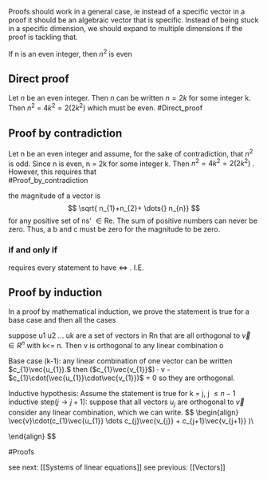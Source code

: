 Proofs should work in a general case, ie instead of a specific vector in a proof it should be an algebraic vector that is specific. Instead of being stuck in a specific dimension, we should expand to multiple dimensions if the proof is tackling that. 

If n is an even integer, then $n^2$ is even
## Direct proof
Let $n$ be an even integer. Then $n$ can be written $n = 2k$ for some integer k. Then $n^2$ = $4k^2 = 2(2k^2)$ which must be even.
#Direct_proof

## Proof by contradiction
Let n be an even integer and assume, for the sake of contradiction, that $n^2$ is odd. Since n is even, n = 2k for some integer k. Then $n^2 = 4k^2 = 2(2k^2)$ . However, this requires that  
#Proof_by_contradiction 


the magnitude of a vector is $$
\sqrt{ n_{1}+n_{2}+ \dots{} n_{n}}
$$ for any positive set of ns' $\in \mathrm{Re}$. The sum of positive numbers can never be zero. Thus, a b and c must be zero for the magnitude to be zero.

### if and only if
requires every statement to have $\Leftrightarrow$ .
I.E.


## Proof by induction
In a proof by mathematical induction, we prove the statement is true for a base case and then all the cases 

suppose u1 u2 ... uk are a set of vectors in Rn that are all orthogonal to $\vec{v}\in R^{n}$ with k<= n. Then v is orthogonal to any linear combination o

Base case (k-1): any linear combination of one vector can be written $c_{1}\vec{u_{1}}.$ then ($c_{1}\vec{v_{1}}$) $\cdot$ v - $c_{1}\cdot(\vec{u_{1}}\cdot\vec{v_{1}})$ = 0 so they are orthogonal.

Inductive hypothesis: Assume the statement is true for k = j, j $\leq n-1$ 
inductive step($j\to j+1$): suppose that all vectors $u_{j}$ are orthogonal to $\vec{v}$ consider any linear combination, which we can write. 
$$
\begin{align}
\vec{v}\cdot(c_{1}\vec{u_{1}} \dots c_{j}\vec{v_{j}} + c_{j+1}\vec{v_{j+1}} )\\

\end{align}
$$

#Proofs

see next: [[Systems of linear equations]]
see previous: [[Vectors]]
